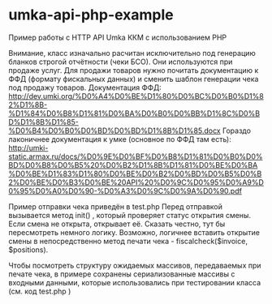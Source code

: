 # umka-api-php-example
Пример работы с HTTP API Umka ККМ с использованием PHP

Внимание, класс изначально расчитан исключительно под генерацию бланков строгой отчётности (чеки БСО). Они используются при продаже услуг. Для продажи товаров нужно почитать документацию к ФФД (формату фискальных данных) и сменить шаблон генерации чека под продажу товаров. 
Документация ФФД: http://dev.umki.org/%D0%A4%D0%BE%D1%80%D0%BC%D0%B0%D1%82%D1%8B-%D1%84%D0%B8%D1%81%D0%BA%D0%B0%D0%BB%D1%8C%D0%BD%D1%8B%D1%85-%D0%B4%D0%B0%D0%BD%D0%BD%D1%8B%D1%85.docx
Гораздо лаконичнее документация к умке (основное по ФФД там есть): http://umki-static.armax.ru/docs/%D0%9E%D0%BF%D0%B8%D1%81%D0%B0%D0%BD%D0%B8%D0%B5%20%D0%B2%D1%8B%D1%81%D0%BE%D0%BA%D0%BE%D1%83%D1%80%D0%BE%D0%B2%D0%BD%D0%B5%D0%B2%D0%BE%D0%B3%D0%BE%20API%20%D0%9C%D0%95%D0%A9%D0%95%D0%A0%D0%90-%D0%A3%D0%9C%D0%9A%D0%90.pdf

Пример отправки чека приведён в test.php
Перед отправкой вызывается метод init() , который проверяет статус открытия смены. Если смена не открыта, открывает её. Сказать честно, тут бы пересмотреть немного логику. Возможно, логичнее вставить открытие смены в непосредственно метод печати чека - fiscalcheck($invoice, $positions).

Чтобы посмотреть структуру ожидаемых массивов, передаваемых при печате чека, в примере сохранены сериализованные массивы с входными данными, которые использовались при тестировании класса (см. код test.php )